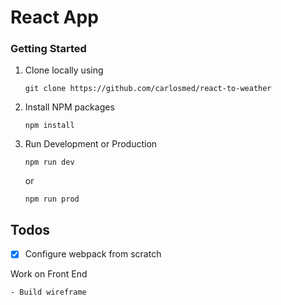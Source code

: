 # React App
### Getting Started
1. Clone locally using

    ```git clone https://github.com/carlosmed/react-to-weather```

2. Install NPM packages

    ```npm install```

3. Run Development or Production

    ```npm run dev```

    or

    ```npm run prod```
    
## Todos
- [x] Configure webpack from scratch

Work on Front End
    
    - Build wireframe

